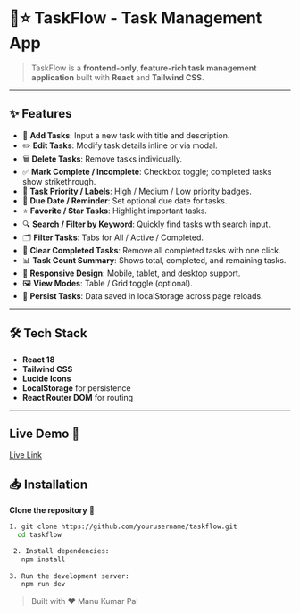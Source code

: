 # 📝⭐ TaskFlow - Task Management App

> TaskFlow is a **frontend-only, feature-rich task management application** built with **React** and **Tailwind CSS**. 

---

## ✨ Features

- 📝 **Add Tasks**: Input a new task with title and description.
- ✏️ **Edit Tasks**: Modify task details inline or via modal.
- 🗑️ **Delete Tasks**: Remove tasks individually.
- ✅ **Mark Complete / Incomplete**: Checkbox toggle; completed tasks show strikethrough.
- 🎨 **Task Priority / Labels**: High / Medium / Low priority badges.
- 📅 **Due Date / Reminder**: Set optional due date for tasks.
- ⭐ **Favorite / Star Tasks**: Highlight important tasks.
- 🔍 **Search / Filter by Keyword**: Quickly find tasks with search input.
- 🗂️ **Filter Tasks**: Tabs for All / Active / Completed.
- 🧹 **Clear Completed Tasks**: Remove all completed tasks with one click.
- 📊 **Task Count Summary**: Shows total, completed, and remaining tasks.
- 📱 **Responsive Design**: Mobile, tablet, and desktop support.
- 🖼️ **View Modes**: Table / Grid toggle (optional).
- 💾 **Persist Tasks**: Data saved in localStorage across page reloads.

---

## 🛠️ Tech Stack

-  **React 18**
-  **Tailwind CSS**
-  **Lucide Icons**
-  **LocalStorage** for persistence
-  **React Router DOM** for routing

---

## Live Demo 🚀

[Live Link](https://taskflow-task.netlify.app/)


## 📥 Installation

 **Clone the repository** 🐙

```bash
1. git clone https://github.com/yourusername/taskflow.git
  cd taskflow

 2. Install dependencies:
   npm install
   
3. Run the development server:
   npm run dev
   ```


> Built with ❤️ Manu Kumar Pal
